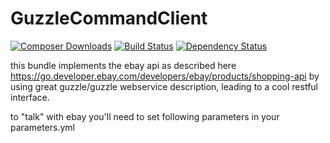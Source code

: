 GuzzleCommandClient
===================
[![Composer Downloads](https://poser.pugx.org/asgoodasnu/guzzlecommandclient/d/total.png)](https://packagist.org/packages/asgoodasnu/guzzlecommandclient) [![Build Status](https://travis-ci.org/asgoodasnu/guzzlecommandclient.png?branch=master)](https://travis-ci.org/asgoodasnu/guzzlecommandclient) [![Dependency Status](https://www.versioneye.com/user/projects/53344ea47bae4bb0ec0005a3/badge.png)](https://www.versioneye.com/user/projects/53344ea47bae4bb0ec0005a3)

this bundle implements the ebay api as described here https://go.developer.ebay.com/developers/ebay/products/shopping-api
by using great guzzle/guzzle webservice description, leading to a cool restful interface.

to "talk" with ebay you'll need to set following parameters in your parameters.yml